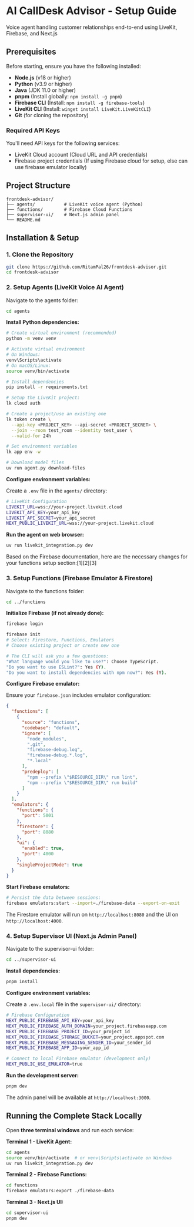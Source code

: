 # AI CallDesk Advisor - Setup Guide

Voice agent handling customer relationships end-to-end using LiveKit, Firebase, and Next.js

## Prerequisites

Before starting, ensure you have the following installed:

- **Node.js** (v18 or higher)
- **Python** (v3.9 or higher)
- **Java** (JDK 11.0 or higher)
- **pnpm** (Install globally: `npm install -g pnpm`)
- **Firebase CLI** (Install: `npm install -g firebase-tools`)
- **LiveKit CLI** (Install: `winget install LiveKit.LiveKitCLI`)
- **Git** (for cloning the repository)

### Required API Keys

You'll need API keys for the following services:

- LiveKit Cloud account (Cloud URL and API credentials)
- Firebase project credentials (If using Firebase cloud for setup, else can use firebase emulator locally)

## Project Structure

```
frontdesk-advisor/
├── agents/           # LiveKit voice agent (Python)
├── functions/        # Firebase Cloud Functions
├── supervisor-ui/    # Next.js admin panel
└── README.md
```

## Installation & Setup

### 1. Clone the Repository

```bash
git clone https://github.com/RitamPal26/frontdesk-advisor.git
cd frontdesk-advisor
```

### 2. Setup Agents (LiveKit Voice AI Agent)

Navigate to the agents folder:

```bash
cd agents
```

**Install Python dependencies:**

```bash
# Create virtual environment (recommended)
python -m venv venv

# Activate virtual environment
# On Windows:
venv\Scripts\activate
# On macOS/Linux:
source venv/bin/activate

# Install dependencies
pip install -r requirements.txt

# Setup the LiveKit project:
lk cloud auth

# Create a project/use an existing one
lk token create \
  --api-key <PROJECT_KEY> --api-secret <PROJECT_SECRET> \
  --join --room test_room --identity test_user \
  --valid-for 24h

# Set environment variables
lk app env -w

# Download model files
uv run agent.py download-files
```

**Configure environment variables:**

Create a `.env` file in the `agents/` directory:

```bash
# LiveKit Configuration
LIVEKIT_URL=wss://your-project.livekit.cloud
LIVEKIT_API_KEY=your_api_key
LIVEKIT_API_SECRET=your_api_secret
NEXT_PUBLIC_LIVEKIT_URL=wss://your-project.livekit.cloud
```

**Run the agent on web browser:**

```bash
uv run livekit_integration.py dev
```

Based on the Firebase documentation, here are the necessary changes for your functions setup section:[1][2][3]

### 3. Setup Functions (Firebase Emulator & Firestore)

Navigate to the functions folder:

```bash
cd ../functions
```

**Initialize Firebase (if not already done):**

```bash
firebase login

firebase init
# Select: Firestore, Functions, Emulators
# Choose existing project or create new one

# The CLI will ask you a few questions:
"What language would you like to use?": Choose TypeScript.
"Do you want to use ESLint?": Yes (Y).
"Do you want to install dependencies with npm now?": Yes (Y). 
```

**Configure Firebase emulator:**

Ensure your `firebase.json` includes emulator configuration:

```json
{
  "functions": [
    {
      "source": "functions",
      "codebase": "default",
      "ignore": [
        "node_modules",
        ".git",
        "firebase-debug.log",
        "firebase-debug.*.log",
        "*.local"
      ],
      "predeploy": [
        "npm --prefix \"$RESOURCE_DIR\" run lint",
        "npm --prefix \"$RESOURCE_DIR\" run build"
      ]
    }
  ],
  "emulators": {
    "functions": {
      "port": 5001
    },
    "firestore": {
      "port": 8080
    },
    "ui": {
      "enabled": true,
      "port": 4000
    },
    "singleProjectMode": true
  }
}
```

**Start Firebase emulators:**

```bash
# Persist the data between sessions:
firebase emulators:start --import=./firebase-data --export-on-exit
```

The Firestore emulator will run on `http://localhost:8080` and the UI on `http://localhost:4000`.

### 4. Setup Supervisor UI (Next.js Admin Panel)

Navigate to the supervisor-ui folder:

```bash
cd ../supervisor-ui
```

**Install dependencies:**

```bash
pnpm install
```

**Configure environment variables:**

Create a `.env.local` file in the `supervisor-ui/` directory:

```bash
# Firebase Configuration
NEXT_PUBLIC_FIREBASE_API_KEY=your_api_key
NEXT_PUBLIC_FIREBASE_AUTH_DOMAIN=your_project.firebaseapp.com
NEXT_PUBLIC_FIREBASE_PROJECT_ID=your_project_id
NEXT_PUBLIC_FIREBASE_STORAGE_BUCKET=your_project.appspot.com
NEXT_PUBLIC_FIREBASE_MESSAGING_SENDER_ID=your_sender_id
NEXT_PUBLIC_FIREBASE_APP_ID=your_app_id

# Connect to local Firebase emulator (development only)
NEXT_PUBLIC_USE_EMULATOR=true
```

**Run the development server:**

```bash
pnpm dev
```

The admin panel will be available at `http://localhost:3000`.

## Running the Complete Stack Locally

Open **three terminal windows** and run each service:

**Terminal 1 - LiveKit Agent:**
```bash
cd agents
source venv/bin/activate  # or venv\Scripts\activate on Windows
uv run livekit_integration.py dev
```

**Terminal 2 - Firebase Functions:**
```bash
cd functions
firebase emulators:export ./firebase-data
```

**Terminal 3 - Next.js UI:**
```bash
cd supervisor-ui
pnpm dev
```